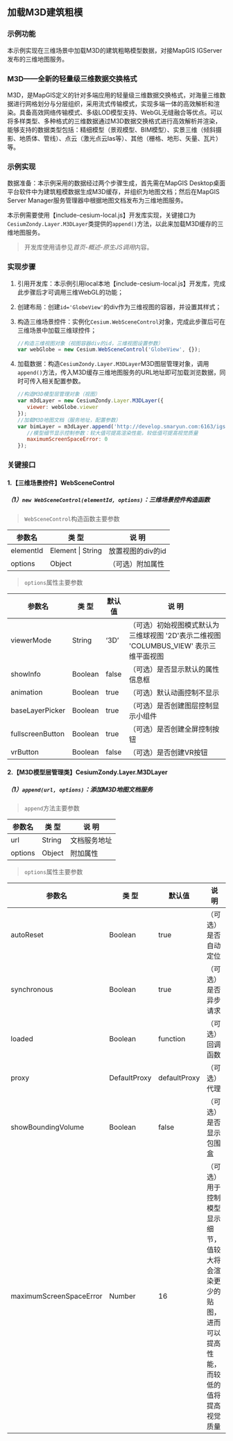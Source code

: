 ## 加载M3D建筑粗模

### 示例功能

本示例实现在三维场景中加载M3D的建筑粗略模型数据，对接MapGIS IGServer发布的三维地图服务。

### M3D——全新的轻量级三维数据交换格式

M3D，是MapGIS定义的针对多端应用的轻量级三维数据交换格式，对海量三维数据进行网格划分与分层组织，采用流式传输模式，实现多端一体的高效解析和渲染。具备高效网络传输模式、多级LOD模型支持、WebGL无缝融合等优点。可以将多样类型、多种格式的三维数据通过M3D数据交换格式进行高效解析并渲染，能够支持的数据类型包括：精细模型（景观模型、BIM模型）、实景三维（倾斜摄影、地质体、管线）、点云（激光点云las等）、其他（栅格、地形、矢量、瓦片）等。

### 示例实现

数据准备：本示例采用的数据经过两个步骤生成，首先需在MapGIS Desktop桌面平台软件中为建筑粗模数据生成M3D缓存，并组织为地图文档；然后在MapGIS Server Manager服务管理器中根据地图文档发布为三维地图服务。

本示例需要使用【include-cesium-local.js】开发库实现，关键接口为`CesiumZondy.Layer.M3DLayer`类提供的`append()`方法，以此来加载M3D缓存的三维地图服务。

> 开发库使用请参见*首页-概述-原生JS调用*内容。

### 实现步骤

1. 引用开发库：本示例引用local本地【include-cesium-local.js】开发库，完成此步骤后才可调用三维WebGL的功能；

2. 创建布局：创建`id='GlobeView'`的div作为三维视图的容器，并设置其样式；

3. 构造三维场景控件：实例化`Cesium.WebSceneControl`对象，完成此步骤后可在三维场景中加载三维球控件；

   ``` javascript
   //构造三维视图对象（视图容器div的id，三维视图设置参数）
   var webGlobe = new Cesium.WebSceneControl('GlobeView', {});
   ```

4. 加载数据：构造`CesiumZondy.Layer.M3DLayer`M3D图层管理对象，调用`append()`方法，传入M3D缓存三维地图服务的URL地址即可加载浏览数据，同时可传入相关配置参数。

   ``` javascript
   //构造M3D模型层管理对象（视图）
   var m3dLayer = new CesiumZondy.Layer.M3DLayer({
      viewer: webGlobe.viewer
   });
   //加载M3D地图文档（服务地址，配置参数）
   var bimLayer = m3dLayer.append('http://develop.smaryun.com:6163/igs/rest/g3d/buildings1', {
      //模型细节显示控制参数：较大值可提高渲染性能，较低值可提高视觉质量
      maximumScreenSpaceError: 0
   });
   ```

### 关键接口

#### 1.【三维场景控件】WebSceneControl

##### （1）`new WebSceneControl(elementId, options)`：三维场景控件构造函数

> `WebSceneControl`构造函数主要参数

| 参数名    | 类 型             | 说 明             |
| --------- | ----------------- | ----------------- |
| elementId | Element \| String | 放置视图的div的id |
| options   | Object            | （可选）附加属性  |

> `options`属性主要参数

| 参数名           | 类 型   | 默认值 | 说 明                                                        |
| ---------------- | ------- | ------ | ------------------------------------------------------------ |
| viewerMode       | String  | ‘3D’   | （可选）初始视图模式默认为三维球视图 '2D'表示二维视图 'COLUMBUS_VIEW' 表示三维平面视图 |
| showInfo         | Boolean | false  | （可选）是否显示默认的属性信息框                             |
| animation        | Boolean | true   | （可选）默认动画控制不显示                                   |
| baseLayerPicker  | Boolean | true   | （可选）是否创建图层控制显示小组件                           |
| fullscreenButton | Boolean | true   | （可选）是否创建全屏控制按钮                                 |
| vrButton         | Boolean | false  | （可选）是否创建VR按钮                                       |

#### 2.【M3D模型层管理类】CesiumZondy.Layer.M3DLayer

##### （1）`append(url, options)`：添加M3D地图文档服务

> `append`方法主要参数

| 参数名  | 类 型        | 说 明    |
| ------- | ------------ | -------- |
| url     | String       | 文档服务地址 |
| options | Object       | 附加属性 |

> `options`属性主要参数

| 参数名      | 类 型   | 默认值   | 说 明                 |
| ----------- | ------- | -------- | --------------------- |
| autoReset   | Boolean | true     | （可选）是否自动定位 |
| synchronous | Boolean | true     | （可选）是否异步请求 |
| loaded      | Boolean | function | （可选）回调函数     |
|proxy|	DefaultProxy	|defaultProxy	|（可选）代理|
|showBoundingVolume|	Boolean	|false	|（可选）是否显示包围盒|
|maximumScreenSpaceError	|Number	|16|（可选）用于控制模型显示细节，值较大将会渲染更少的贴图，进而可以提高性能，而较低的值将提高视觉质量|

